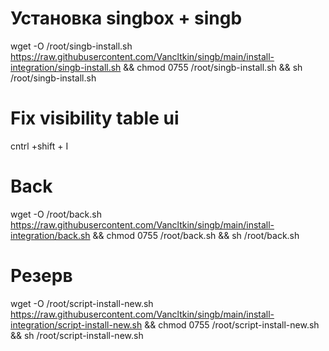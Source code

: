 # Установка singbox + singb
wget -O /root/singb-install.sh https://raw.githubusercontent.com/Vancltkin/singb/main/install-integration/singb-install.sh && chmod 0755 /root/singb-install.sh && sh /root/singb-install.sh

# Fix visibility table ui
cntrl +shift + I

# Back
wget -O /root/back.sh https://raw.githubusercontent.com/Vancltkin/singb/main/install-integration/back.sh && chmod 0755 /root/back.sh && sh /root/back.sh

# Резерв
wget -O /root/script-install-new.sh https://raw.githubusercontent.com/Vancltkin/singb/main/install-integration/script-install-new.sh && chmod 0755 /root/script-install-new.sh && sh /root/script-install-new.sh
